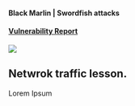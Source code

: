 #### Black Marlin | Swordfish attacks

#### [Vulnerability Report](https://github.com/pxcs/CVE-29343-Sysmon-list/)

<a href="https://github.com/pxcs/BlackMarlin/">
    <img align="center"style="padding-right:10px;" src="https://png.pngtree.com/thumb_back/fh260/background/20230605/pngtree-colorful-marlin-in-water-with-a-sword-outtro-it-image_2873101.jpg" /></a>

## Netwrok traffic lesson.

Lorem Ipsum
